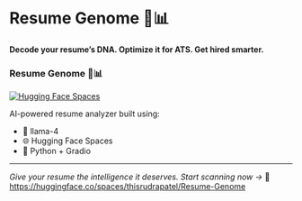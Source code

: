 # Resume Genome 🧬📊 

**Decode your resume’s DNA. Optimize it for ATS. Get hired smarter.**


### Resume Genome 🧬📊
[![Hugging Face Spaces](https://img.shields.io/badge/Hosted%20on-Hugging%20Face-orange?logo=huggingface)](https://huggingface.co/spaces/thisrudrapatel/Resume-Genome)

AI-powered resume analyzer built using:
- 🧠 llama-4
- 🌐 Hugging Face Spaces
- 🐍 Python + Gradio
---

*Give your resume the intelligence it deserves. Start scanning now →* 🔗 https://huggingface.co/spaces/thisrudrapatel/Resume-Genome
